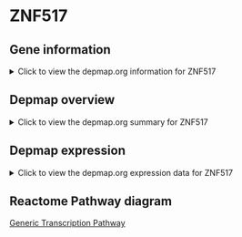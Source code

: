 <h1>ZNF517</h1>

<h2>Gene information</h2>
<details>
  <summary>Click to view the depmap.org information for ZNF517</summary>
  <iframe src="https://depmap.org/portal/gene/ZNF517?tab=about" style="border:none;width:100%;height:800px"></iframe>
</details>

<h2>Depmap overview</h2>
<details>
  <summary>Click to view the depmap.org summary for ZNF517</summary>
  <iframe src="https://depmap.org/portal/gene/ZNF517?tab=overview" style="border:none;width:100%;height:800px"></iframe>
</details>

<h2>Depmap expression</h2>
<details>
  <summary>Click to view the depmap.org expression data for ZNF517</summary>
  <iframe src="https://depmap.org/portal/gene/ZNF517?tab=characterization" style="border:none;width:100%;height:800px"></iframe>
</details>



<h2>Reactome Pathway diagram</h2>
<a href="https://reactome.org/PathwayBrowser/#/R-HSA-212436" target="_BLANK">Generic Transcription Pathway</a>



